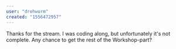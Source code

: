 ```yaml
---
user: "drehwurm"
created: "1556472957"
---
```


Thanks for the stream. I was coding along, but unfortunately it's not complete. Any chance to get the rest of the Workshop-part?
